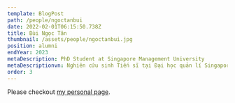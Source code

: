 ```yaml
---
template: BlogPost
path: /people/ngoctanbui
date: 2022-02-01T06:15:50.738Z
title: Bùi Ngọc Tân
thumbnail: /assets/people/ngoctanbui.jpg
position: alumni
endYear: 2023
metaDescription: PhD Student at Singapore Management University
metaDescriptionvn: Nghiên cứu sinh Tiến sĩ tại Đại học quản lí Singapore 
order: 3
---
```


Please checkout [my personal page](https://users.soict.hust.edu.vn/thanghq/?fbclid=IwAR2VaQ-JSrqiP-WFBaP8wqQMsfEwQ9ep10KAqNoQY63w2lZWPJuHPdgT8kQ).
